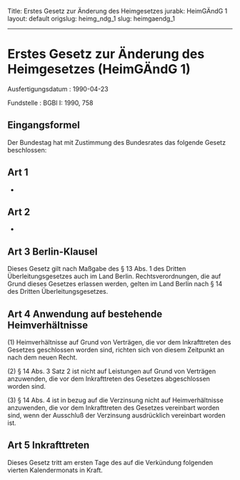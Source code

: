 Title: Erstes Gesetz zur Änderung des Heimgesetzes
jurabk: HeimGÄndG 1
layout: default
origslug: heimg_ndg_1
slug: heimgaendg_1

---

# Erstes Gesetz zur Änderung des Heimgesetzes (HeimGÄndG 1)

Ausfertigungsdatum
:   1990-04-23

Fundstelle
:   BGBl I: 1990, 758



## Eingangsformel

Der Bundestag hat mit Zustimmung des Bundesrates das folgende Gesetz
beschlossen:


## Art 1

-


## Art 2

-


## Art 3 Berlin-Klausel

Dieses Gesetz gilt nach Maßgabe des § 13 Abs. 1 des Dritten
Überleitungsgesetzes auch im Land Berlin. Rechtsverordnungen, die auf
Grund dieses Gesetzes erlassen werden, gelten im Land Berlin nach § 14
des Dritten Überleitungsgesetzes.


## Art 4 Anwendung auf bestehende Heimverhältnisse

(1) Heimverhältnisse auf Grund von Verträgen, die vor dem
Inkrafttreten des Gesetzes geschlossen worden sind, richten sich von
diesem Zeitpunkt an nach dem neuen Recht.

(2) § 14 Abs. 3 Satz 2 ist nicht auf Leistungen auf Grund von
Verträgen anzuwenden, die vor dem Inkrafttreten des Gesetzes
abgeschlossen worden sind.

(3) § 14 Abs. 4 ist in bezug auf die Verzinsung nicht auf
Heimverhältnisse anzuwenden, die vor dem Inkrafttreten des Gesetzes
vereinbart worden sind, wenn der Ausschluß der Verzinsung ausdrücklich
vereinbart worden ist.


## Art 5 Inkrafttreten

Dieses Gesetz tritt am ersten Tage des auf die Verkündung folgenden
vierten Kalendermonats in Kraft.

